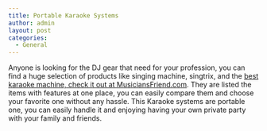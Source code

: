 ```yaml
---
title: Portable Karaoke Systems
author: admin
layout: post
categories:
  - General
---
```

Anyone is looking for the DJ gear that need for your profession, you can find a huge selection of products like singing machine, singtrix, and the <a href="http://www.musiciansfriend.com/karaoke-systems">best karaoke machine, check it out at MusiciansFriend.com</a>. They are listed the items with features at one place, you can easily compare them and choose your favorite one without any hassle. This Karaoke systems are portable one, you can easily handle it and enjoying having your own private party with your family and friends.
